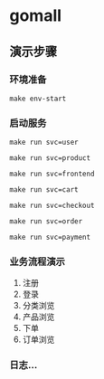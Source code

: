 # gomall

## 演示步骤

### 环境准备

`make env-start`

### 启动服务

`make run svc=user`

`make run svc=product`

`make run svc=frontend`

`make run svc=cart`

`make run svc=checkout`

`make run svc=order`

`make run svc=payment`

### 业务流程演示

1. 注册
1. 登录
1. 分类浏览
1. 产品浏览
1. 下单
1. 订单浏览

### 日志...
